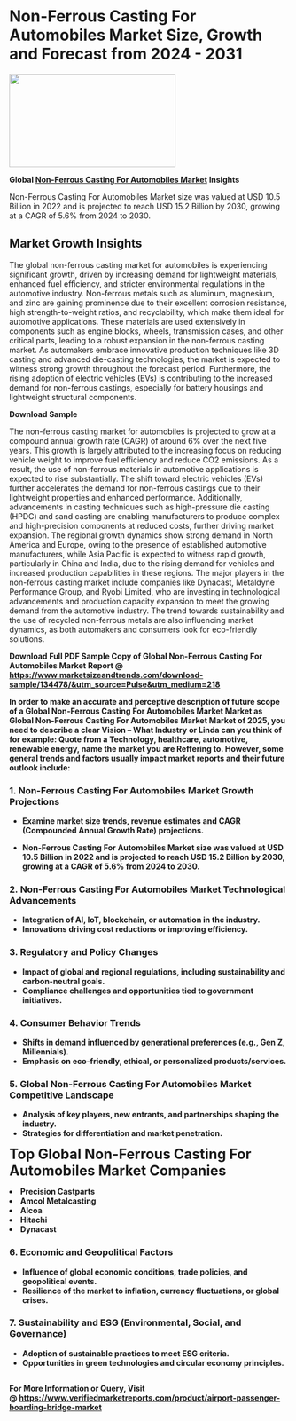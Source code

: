 <H1>Non-Ferrous Casting For Automobiles Market Size, Growth and Forecast from 2024 - 2031</H1><img class="aligncenter size-medium wp-image-584254" src="https://thirdeyenews.in/wp-content/uploads/2024/09/Global-Market-Research-300x168.jpeg" alt="" width="300" height="168" /><p><strong>Global&nbsp;<a href="https://www.marketsizeandtrends.com/download-sample/134478/&amp;utm_source=Pulse&amp;utm_medium=218">Non-Ferrous Casting For Automobiles Market</a> Insights</strong></p><p>Non-Ferrous Casting For Automobiles Market size was valued at USD 10.5 Billion in 2022 and is projected to reach USD 15.2 Billion by 2030, growing at a CAGR of 5.6% from 2024 to 2030.</p><p><h2>Market Growth Insights</h2> <p>The global non-ferrous casting market for automobiles is experiencing significant growth, driven by increasing demand for lightweight materials, enhanced fuel efficiency, and stricter environmental regulations in the automotive industry. Non-ferrous metals such as aluminum, magnesium, and zinc are gaining prominence due to their excellent corrosion resistance, high strength-to-weight ratios, and recyclability, which make them ideal for automotive applications. These materials are used extensively in components such as engine blocks, wheels, transmission cases, and other critical parts, leading to a robust expansion in the non-ferrous casting market. As automakers embrace innovative production techniques like 3D casting and advanced die-casting technologies, the market is expected to witness strong growth throughout the forecast period. Furthermore, the rising adoption of electric vehicles (EVs) is contributing to the increased demand for non-ferrous castings, especially for battery housings and lightweight structural components.</p> <p><strong>Download Sample</strong></p> <p>The non-ferrous casting market for automobiles is projected to grow at a compound annual growth rate (CAGR) of around 6% over the next five years. This growth is largely attributed to the increasing focus on reducing vehicle weight to improve fuel efficiency and reduce CO2 emissions. As a result, the use of non-ferrous materials in automotive applications is expected to rise substantially. The shift toward electric vehicles (EVs) further accelerates the demand for non-ferrous castings due to their lightweight properties and enhanced performance. Additionally, advancements in casting techniques such as high-pressure die casting (HPDC) and sand casting are enabling manufacturers to produce complex and high-precision components at reduced costs, further driving market expansion. The regional growth dynamics show strong demand in North America and Europe, owing to the presence of established automotive manufacturers, while Asia Pacific is expected to witness rapid growth, particularly in China and India, due to the rising demand for vehicles and increased production capabilities in these regions. The major players in the non-ferrous casting market include companies like Dynacast, Metaldyne Performance Group, and Ryobi Limited, who are investing in technological advancements and production capacity expansion to meet the growing demand from the automotive industry. The trend towards sustainability and the use of recycled non-ferrous metals are also influencing market dynamics, as both automakers and consumers look for eco-friendly solutions. <p><strong></p><p><span class=""><strong>Download Full PDF Sample Copy of Global Non-Ferrous Casting For Automobiles Market Report</strong> @ <a href="https://www.marketsizeandtrends.com/download-sample/134478/&amp;utm_source=Pulse&amp;utm_medium=218" target="_blank">https://www.marketsizeandtrends.com/download-sample/134478/&amp;utm_source=Pulse&amp;utm_medium=218</a></span></p><p>In order to make an accurate and perceptive description of future scope of a Global&nbsp;Non-Ferrous Casting For Automobiles Market Market as Global&nbsp;Non-Ferrous Casting For Automobiles Market Market of 2025, you need to describe a clear Vision &ndash; What Industry or Linda can you think of for example: Quote from a Technology, healthcare, automotive, renewable energy, name the market you are Reffering to. However, some general trends and factors usually impact market reports and their future outlook include:</p><h3>1.&nbsp;<strong>Non-Ferrous Casting For Automobiles Market Growth Projections</strong></h3><ul><li>Examine market size trends, revenue estimates and CAGR (Compounded Annual Growth Rate) projections.</li><li><p>Non-Ferrous Casting For Automobiles Market size was valued at USD 10.5 Billion in 2022 and is projected to reach USD 15.2 Billion by 2030, growing at a CAGR of 5.6% from 2024 to 2030.</p></li></ul><h3>2.&nbsp;<strong>Non-Ferrous Casting For Automobiles Market Technological Advancements</strong></h3><ul><li>Integration of AI, IoT, blockchain, or automation in the industry.</li><li>Innovations driving cost reductions or improving efficiency.</li></ul><h3>3.&nbsp;<strong>Regulatory and Policy Changes</strong></h3><ul><li>Impact of global and regional regulations, including sustainability and carbon-neutral goals.</li><li>Compliance challenges and opportunities tied to government initiatives.</li></ul><h3>4.&nbsp;<strong>Consumer Behavior Trends</strong></h3><ul><li>Shifts in demand influenced by generational preferences (e.g., Gen Z, Millennials).</li><li>Emphasis on eco-friendly, ethical, or personalized products/services.</li></ul><h3>5.&nbsp;<strong>Global Non-Ferrous Casting For Automobiles Market Competitive Landscape</strong></h3><ul><li>Analysis of key players, new entrants, and partnerships shaping the industry.</li><li>Strategies for differentiation and market penetration.</li></ul><p data-pm-slice="1 1 []"><span style="color: inherit; font-family: inherit; font-size: 25px;">Top Global Non-Ferrous Casting For Automobiles Market Companies</span></p><div class="" data-test-id=""><p><li>Precision Castparts</li><li> Amcol Metalcasting</li><li> Alcoa</li><li> Hitachi</li><li> Dynacast</li></p></div><h3>6.&nbsp;<strong>Economic and Geopolitical Factors</strong></h3><ul><li>Influence of global economic conditions, trade policies, and geopolitical events.</li><li>Resilience of the market to inflation, currency fluctuations, or global crises.</li></ul><h3>7.&nbsp;<strong>Sustainability and ESG (Environmental, Social, and Governance)</strong></h3><ul><li>Adoption of sustainable practices to meet ESG criteria.</li><li>Opportunities in green technologies and circular economy principles.</li></ul><h2><strong style="font-size: 14px;">For More Information or Query, Visit @&nbsp;</strong><a style="background-color: #ffffff; font-size: 14px;" href="https://www.marketsizeandtrends.com/report/non-ferrous-casting-for-automobiles-market/" target="_blank">https://www.verifiedmarketreports.com/product/airport-passenger-boarding-bridge-market</a></h2>
